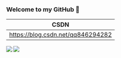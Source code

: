 ### Welcome to my GitHub 👋

<!--
**coderben2017/coderben2017** is a ✨ _special_ ✨ repository because its `README.md` (this file) appears on your GitHub profile.

Here are some ideas to get you started:

- 🔭 I’m currently working on ...
- 🌱 I’m currently learning ...
- 👯 I’m looking to collaborate on ...
- 🤔 I’m looking for help with ...
- 💬 Ask me about ...
- 📫 How to reach me: ...
- 😄 Pronouns: ...
- ⚡ Fun fact: ...
-->

|                 CSDN                  |
|                  --                   | 
|   https://blog.csdn.net/qq846294282   |

<a href="https://github.com/anuraghazra/github-readme-stats">
  <img align="left" src="https://github-readme-stats.vercel.app/api?username=anuraghazra&theme=dracula&&show_owner=true&show_icons=true" />
</a>
<a href="https://github.com/anuraghazra/convoychat">
  <img align="left" src="https://github-readme-stats.vercel.app/api/top-langs/?username=coderben2017&layout=compact" />
</a>


<!--
[![Coder Ben's github stats](https://github-readme-stats.vercel.app/api?username=anuraghazra&theme=dracula&&show_owner=true&show_icons=true)](https://github.com/anuraghazra/github-readme-stats)
[![Top Langs](https://github-readme-stats.vercel.app/api/top-langs/?username=coderben2017&layout=compact)](https://github.com/anuraghazra/github-readme-stats)
-->
